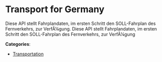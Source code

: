 # Transport for Germany

Diese API stellt Fahrplandaten, im ersten Schritt den SOLL-Fahrplan des Fernverkehrs, zur VerfÃ¼gung. Diese API stellt Fahrplandaten, im ersten Schritt den SOLL-Fahrplan des Fernverkehrs, zur VerfÃ¼gung

**Categories**:

- [Transportation](https://github/apis-list/apis-list#transportation)



